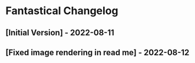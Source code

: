 # Fantastical Changelog

## [Initial Version] - 2022-08-11
## [Fixed image rendering in read me] - 2022-08-12
